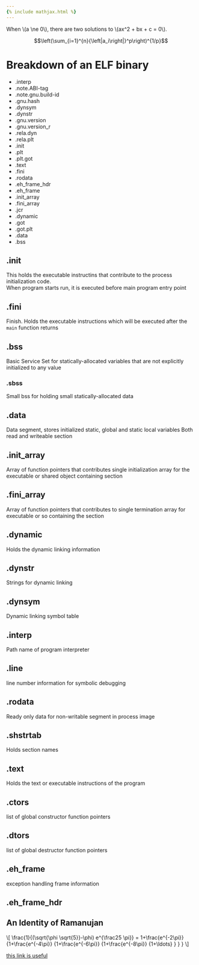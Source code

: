 ```yaml
---
{% include mathjax.html %}
---
```

When \\(a \ne 0\\), there are two solutions to \\(ax^2 + bx + c = 0\\).

$$\left(\sum_{i=1}^{n}{\left|a_i\right|}^p\right)^{1/p}$$

# Breakdown of an ELF binary

* .interp
* .note.ABI-tag
* .note.gnu.build-id
* .gnu.hash
* .dynsym
* .dynstr
* .gnu.version
* .gnu.version_r
* .rela.dyn
* .rela.plt
* .init
* .plt
* .plt.got
* .text
* .fini
* .rodata
* .eh_frame_hdr
* .eh_frame
* .init_array
* .fini_array
* .jcr
* .dynamic
* .got
* .got.plt
* .data
* .bss

## .init
This holds the executable instructins that contribute to the process initialization code.  
When program starts run, it is executed before main program entry point

## .fini
Finish. Holds the executable instructions which will be executed after the `main` function returns

## .bss
Basic Service Set for statically-allocated variables that are not explicitly initialized to any value

### .sbss
Small bss for holding small statically-allocated data

## .data
Data segment, stores initialized static, global and static local variables
Both read and writeable section

## .init_array
Array of function pointers that contributes single initialization array for the executable or shared object containing section

## .fini_array
Array of function pointers that contributes to single termination array for executable or so containing the section

## .dynamic
Holds the dynamic linking information

## .dynstr
Strings for dynamic linking

## .dynsym
Dynamic linking symbol table

## .interp
Path name of program interpreter

## .line 
line number information for symbolic debugging

## .rodata
Ready only data for non-writable segment in process image

## .shstrtab
Holds section names

## .text
Holds the text or executable instructions of the program

## .ctors
list of global constructor function pointers

## .dtors
list of global destructor function pointers

## .eh_frame
exception handling frame information

## .eh_frame_hdr

<h2>An Identity of Ramanujan</h2>

<p>\[
   \frac{1}{(\sqrt{\phi \sqrt{5}}-\phi) e^{\frac25 \pi}} =
     1+\frac{e^{-2\pi}} {1+\frac{e^{-4\pi}} {1+\frac{e^{-6\pi}}
      {1+\frac{e^{-8\pi}} {1+\ldots} } } }
\]</p>

[this link is useful](https://refspecs.linuxbase.org/LSB_3.0.0/LSB-PDA/LSB-PDA/specialsections.html)
